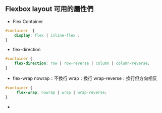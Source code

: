 ## Flexbox layout 可用的屬性們

- Flex Container

```css
#container  {
    display: flex | inline-flex ;
}
```
- flex-direction

```css
#container {
    flex-direction: row | row-reverse | column | column-reverse;
}
```
- flex-wrap
nowrap：不換行
wrap：換行
wrap-reverse：換行但方向相反
```css
#container {
     flex-wrap: nowrap | wrap | wrap-reverse;
}

```
- 
```css

```
